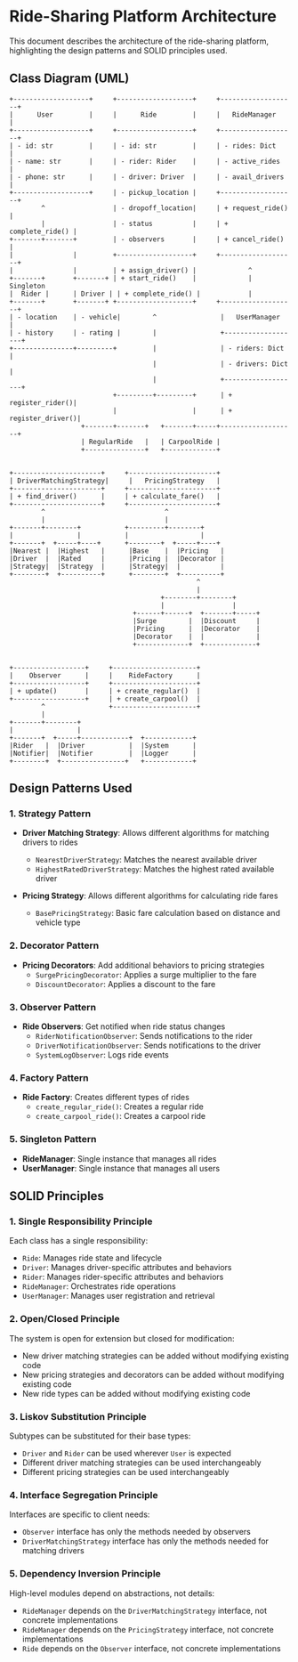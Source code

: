 # Ride-Sharing Platform Architecture

This document describes the architecture of the ride-sharing platform, highlighting the design patterns and SOLID principles used.

## Class Diagram (UML)

```
+-------------------+     +-------------------+     +-------------------+
|      User         |     |      Ride         |     |   RideManager     |
+-------------------+     +-------------------+     +-------------------+
| - id: str         |     | - id: str         |     | - rides: Dict     |
| - name: str       |     | - rider: Rider    |     | - active_rides    |
| - phone: str      |     | - driver: Driver  |     | - avail_drivers   |
+-------------------+     | - pickup_location |     +-------------------+
        ^                 | - dropoff_location|     | + request_ride()  |
        |                 | - status          |     | + complete_ride() |
+-------+-------+         | - observers       |     | + cancel_ride()   |
|               |         +-------------------+     +-------------------+
|               |         | + assign_driver() |             ^
+-------+       +-------+ | + start_ride()    |             | Singleton
|  Rider |      | Driver | | + complete_ride() |            |
+-------+       +-------+ +-------------------+     +-------------------+
| - location    | - vehicle|        ^                |   UserManager    |
| - history     | - rating |        |                +-------------------+
+---------------+---------+         |                | - riders: Dict    |
                                    |                | - drivers: Dict   |
                                    |                +-------------------+
                          +---------+---------+      | + register_rider()|
                          |                   |      | + register_driver()|
                  +-------+-------+   +-------+-----+-------------------+
                  | RegularRide   |   | CarpoolRide |
                  +---------------+   +-------------+


+----------------------+     +----------------------+
| DriverMatchingStrategy|     |   PricingStrategy   |
+----------------------+     +----------------------+
| + find_driver()      |     | + calculate_fare()   |
+----------------------+     +----------------------+
        ^                              ^
        |                              |
+-------+--------+           +---------+--------+
|                |           |                  |
+-------+  +-----+----+      +--------+  +-----+----+
|Nearest |  |Highest   |      |Base    |  |Pricing   |
|Driver  |  |Rated     |      |Pricing |  |Decorator |
|Strategy|  |Strategy  |      |Strategy|  |          |
+--------+  +----------+      +--------+  +----------+
                                               ^
                                               |
                                      +--------+--------+
                                      |                 |
                               +------+------+  +-------+-----+
                               |Surge        |  |Discount     |
                               |Pricing      |  |Decorator    |
                               |Decorator    |  |             |
                               +-------------+  +-------------+


+------------------+     +---------------------+
|    Observer      |     |    RideFactory      |
+------------------+     +---------------------+
| + update()       |     | + create_regular()  |
+------------------+     | + create_carpool()  |
        ^                +---------------------+
        |
+-------+--------+
|                |
+-------+  +-----+------------+  +------------+
|Rider   |  |Driver           |  |System      |
|Notifier|  |Notifier         |  |Logger      |
+--------+  +----------------+   +------------+
```

## Design Patterns Used

### 1. Strategy Pattern

- **Driver Matching Strategy**: Allows different algorithms for matching drivers to rides

  - `NearestDriverStrategy`: Matches the nearest available driver
  - `HighestRatedDriverStrategy`: Matches the highest rated available driver

- **Pricing Strategy**: Allows different algorithms for calculating ride fares
  - `BasePricingStrategy`: Basic fare calculation based on distance and vehicle type

### 2. Decorator Pattern

- **Pricing Decorators**: Add additional behaviors to pricing strategies
  - `SurgePricingDecorator`: Applies a surge multiplier to the fare
  - `DiscountDecorator`: Applies a discount to the fare

### 3. Observer Pattern

- **Ride Observers**: Get notified when ride status changes
  - `RiderNotificationObserver`: Sends notifications to the rider
  - `DriverNotificationObserver`: Sends notifications to the driver
  - `SystemLogObserver`: Logs ride events

### 4. Factory Pattern

- **Ride Factory**: Creates different types of rides
  - `create_regular_ride()`: Creates a regular ride
  - `create_carpool_ride()`: Creates a carpool ride

### 5. Singleton Pattern

- **RideManager**: Single instance that manages all rides
- **UserManager**: Single instance that manages all users

## SOLID Principles

### 1. Single Responsibility Principle

Each class has a single responsibility:

- `Ride`: Manages ride state and lifecycle
- `Driver`: Manages driver-specific attributes and behaviors
- `Rider`: Manages rider-specific attributes and behaviors
- `RideManager`: Orchestrates ride operations
- `UserManager`: Manages user registration and retrieval

### 2. Open/Closed Principle

The system is open for extension but closed for modification:

- New driver matching strategies can be added without modifying existing code
- New pricing strategies and decorators can be added without modifying existing code
- New ride types can be added without modifying existing code

### 3. Liskov Substitution Principle

Subtypes can be substituted for their base types:

- `Driver` and `Rider` can be used wherever `User` is expected
- Different driver matching strategies can be used interchangeably
- Different pricing strategies can be used interchangeably

### 4. Interface Segregation Principle

Interfaces are specific to client needs:

- `Observer` interface has only the methods needed by observers
- `DriverMatchingStrategy` interface has only the methods needed for matching drivers

### 5. Dependency Inversion Principle

High-level modules depend on abstractions, not details:

- `RideManager` depends on the `DriverMatchingStrategy` interface, not concrete implementations
- `RideManager` depends on the `PricingStrategy` interface, not concrete implementations
- `Ride` depends on the `Observer` interface, not concrete implementations
